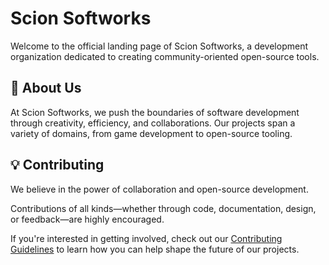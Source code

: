 # Scion Softworks
Welcome to the official landing page of Scion Softworks, a development organization dedicated to creating community-oriented open-source tools.

## 🚀 About Us
At Scion Softworks, we push the boundaries of software development through creativity, efficiency, and collaborations. Our projects span a variety of domains, from game development to open-source tooling.

## 💡 Contributing
We believe in the power of collaboration and open-source development. 

Contributions of all kinds—whether through code, documentation, design, or feedback—are highly encouraged. 

If you're interested in getting involved, check out our [Contributing Guidelines](https://github.com/scion-softworks/scion-softworks.github.io/blob/main/CONTRIBUTING.md) to learn how you can help shape the future of our projects.
